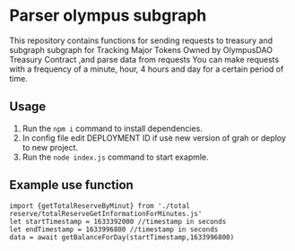 # Parser  olympus subgraph 
This repository contains functions for sending requests to treasury and    subgraph subgraph for Tracking Major Tokens Owned by OlympusDAO Treasury Contract ,and parse data from requests
You can make requests with a frequency of a minute, hour, 4 hours and day for a certain period of time.

## Usage

1. Run the `npm i` command to install dependencies.
2. In config file edit DEPLOYMENT ID if use new version of grah or deploy to new project.
3. Run the `node index.js` command to start exapmle.

## Example use function
    import {getTotalReserveByMinut} from './total reserve/totalReserveGetInformationForMinutes.js'
    let startTimestamp = 1633392000 //timestamp in seconds
    let endTimestamp = 1633996800 //timestamp in seconds
    data = await getBalanceForDay(startTimestamp,1633996800)